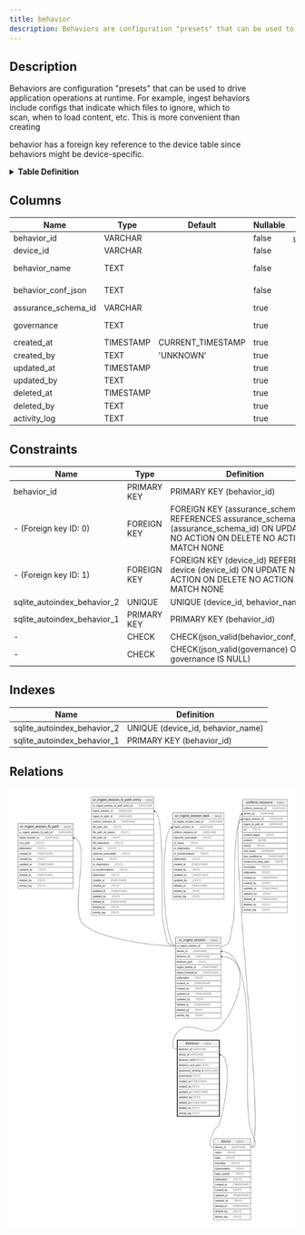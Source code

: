 ```yaml
---
title: behavior
description: Behaviors are configuration "presets" that can be used to drive application operations at runtime.
---
```


## Description

Behaviors are configuration "presets" that can be used to drive  
application operations at runtime. For example, ingest behaviors  
include configs that indicate which files to ignore, which to  
scan, when to load content, etc. This is more convenient than  
creating

behavior has a foreign key reference to the device table since  
behaviors might be device-specific.

<details>
<summary><strong>Table Definition</strong></summary>

```sql
CREATE TABLE "behavior" (
    "behavior_id" VARCHAR PRIMARY KEY NOT NULL,
    "device_id" VARCHAR NOT NULL,
    "behavior_name" TEXT NOT NULL,
    "behavior_conf_json" TEXT CHECK(json_valid(behavior_conf_json)) NOT NULL,
    "assurance_schema_id" VARCHAR,
    "governance" TEXT CHECK(json_valid(governance) OR governance IS NULL),
    "created_at" TIMESTAMP DEFAULT CURRENT_TIMESTAMP,
    "created_by" TEXT DEFAULT 'UNKNOWN',
    "updated_at" TIMESTAMP,
    "updated_by" TEXT,
    "deleted_at" TIMESTAMP,
    "deleted_by" TEXT,
    "activity_log" TEXT,
    FOREIGN KEY("device_id") REFERENCES "device"("device_id"),
    FOREIGN KEY("assurance_schema_id") REFERENCES "assurance_schema"("assurance_schema_id"),
    UNIQUE("device_id", "behavior_name")
)
```

</details>

## Columns

| Name                | Type      | Default           | Nullable | Children                               | Parents          | Comment                                                                                      |
| ------------------- | --------- | ----------------- | -------- | -------------------------------------- | ---------------- | -------------------------------------------------------------------------------------------- |
| behavior_id         | VARCHAR   |                   | false    | [ur_ingest_session](/surveilr/reference/db/surveilr-state-schema/ur_ingest_session) |                  | {"isSqlDomainZodDescrMeta":true,"isVarChar":true}                                            |
| device_id           | VARCHAR   |                   | false    |                                        | [device](/surveilr/reference/db/surveilr-state-schema/device) | {"isSqlDomainZodDescrMeta":true,"isVarChar":true}                                            |
| behavior_name       | TEXT      |                   | false    |                                        |                  | Arbitrary but unique per-device behavior name (e.g. ingest::xyz)                             |
| behavior_conf_json  | TEXT      |                   | false    |                                        |                  | Configuration, settings, parameters, etc. describing the behavior (JSON, behavior-dependent) |
| assurance_schema_id | VARCHAR   |                   | true     |                                        |                  | {"isSqlDomainZodDescrMeta":true,"isVarChar":true}                                            |
| governance          | TEXT      |                   | true     |                                        |                  | Descriptions or other "governance" details (JSON, behavior-dependent)                        |
| created_at          | TIMESTAMP | CURRENT_TIMESTAMP | true     |                                        |                  |                                                                                              |
| created_by          | TEXT      | 'UNKNOWN'         | true     |                                        |                  |                                                                                              |
| updated_at          | TIMESTAMP |                   | true     |                                        |                  |                                                                                              |
| updated_by          | TEXT      |                   | true     |                                        |                  |                                                                                              |
| deleted_at          | TIMESTAMP |                   | true     |                                        |                  |                                                                                              |
| deleted_by          | TEXT      |                   | true     |                                        |                  |                                                                                              |
| activity_log        | TEXT      |                   | true     |                                        |                  | {"isSqlDomainZodDescrMeta":true,"isJsonSqlDomain":true}                                      |

## Constraints

| Name                        | Type        | Definition                                                                                                                             |
| --------------------------- | ----------- | -------------------------------------------------------------------------------------------------------------------------------------- |
| behavior_id                 | PRIMARY KEY | PRIMARY KEY (behavior_id)                                                                                                              |
| - (Foreign key ID: 0)       | FOREIGN KEY | FOREIGN KEY (assurance_schema_id) REFERENCES assurance_schema (assurance_schema_id) ON UPDATE NO ACTION ON DELETE NO ACTION MATCH NONE |
| - (Foreign key ID: 1)       | FOREIGN KEY | FOREIGN KEY (device_id) REFERENCES device (device_id) ON UPDATE NO ACTION ON DELETE NO ACTION MATCH NONE                               |
| sqlite_autoindex_behavior_2 | UNIQUE      | UNIQUE (device_id, behavior_name)                                                                                                      |
| sqlite_autoindex_behavior_1 | PRIMARY KEY | PRIMARY KEY (behavior_id)                                                                                                              |
| -                           | CHECK       | CHECK(json_valid(behavior_conf_json))                                                                                                  |
| -                           | CHECK       | CHECK(json_valid(governance) OR governance IS NULL)                                                                                    |

## Indexes

| Name                        | Definition                        |
| --------------------------- | --------------------------------- |
| sqlite_autoindex_behavior_2 | UNIQUE (device_id, behavior_name) |
| sqlite_autoindex_behavior_1 | PRIMARY KEY (behavior_id)         |

## Relations

![er](../../../../../../assets/behavior.svg)
